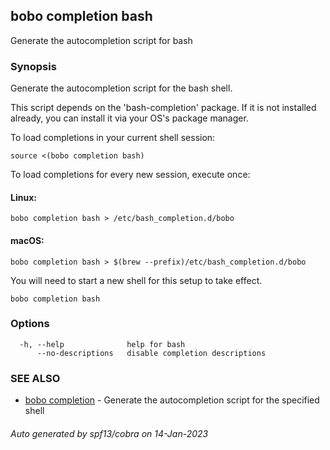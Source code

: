 ## bobo completion bash

Generate the autocompletion script for bash

### Synopsis

Generate the autocompletion script for the bash shell.

This script depends on the 'bash-completion' package.
If it is not installed already, you can install it via your OS's package manager.

To load completions in your current shell session:

	source <(bobo completion bash)

To load completions for every new session, execute once:

#### Linux:

	bobo completion bash > /etc/bash_completion.d/bobo

#### macOS:

	bobo completion bash > $(brew --prefix)/etc/bash_completion.d/bobo

You will need to start a new shell for this setup to take effect.


```
bobo completion bash
```

### Options

```
  -h, --help              help for bash
      --no-descriptions   disable completion descriptions
```

### SEE ALSO

* [bobo completion](bobo_completion.md)	 - Generate the autocompletion script for the specified shell

###### Auto generated by spf13/cobra on 14-Jan-2023
